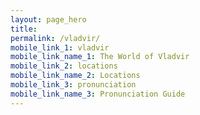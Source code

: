```yaml
---
layout: page_hero
title:
permalink: /vladvir/
mobile_link_1: vladvir
mobile_link_name_1: The World of Vladvir
mobile_link_2: locations
mobile_link_name_2: Locations
mobile_link_3: pronunciation
mobile_link_name_3: Pronunciation Guide
---
```


